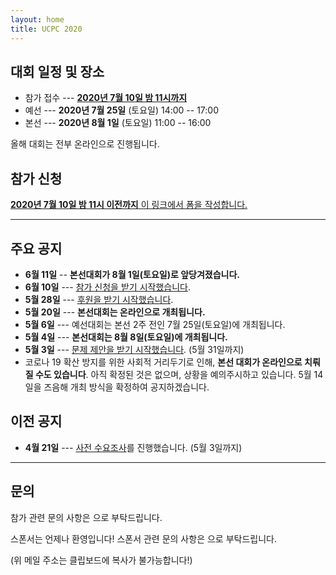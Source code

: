 ```yaml
---
layout: home
title: UCPC 2020
---
```


## 대회 일정 및 장소

 * 참가 접수 --- [**2020년 7월 10일 밤 11시까지**](https://forms.gle/gq84TYH62H6457uS7)
 * 예선 --- **2020년 7월 25일** (토요일) 14:00 -- 17:00
 * 본선 --- **2020년 8월 1일** (토요일) 11:00 -- 16:00

올해 대회는 전부 온라인으로 진행됩니다.

## 참가 신청

[**2020년 7월 10일 밤 11시 이전까지** 이 링크에서 폼을 작성합니다.](https://forms.gle/gq84TYH62H6457uS7)

---

## 주요 공지

* **6월 11일** -- **본선대회가 8월 1일(토요일)로 앞당겨졌습니다.**
* **6월 10일** --- [참가 신청을 받기 시작했습니다](https://forms.gle/gq84TYH62H6457uS7).
* **5월 28일** --- [후원을 받기 시작했습니다](/sponsor).
* **5월 20일** --- **본선대회는 온라인으로 개최됩니다.**
* **5월 6일** --- 예선대회는 본선 2주 전인 7월 25일(토요일)에 개최됩니다.
* **5월 4일** --- **본선대회는 8월 8일(토요일)에 개최됩니다.**
* **5월 3일** --- [문제 제안을 받기 시작했습니다](/tasks). (5월 31일까지)
* 코로나 19 확산 방지를 위한 사회적 거리두기로 인해, **본선 대회가 온라인으로 치뤄질 수도 있습니다**.
  아직 확정된 것은 없으며, 상황을 예의주시하고 있습니다. 5월 14일을 즈음해 개최 방식을 확정하여 공지하겠습니다.

## 이전 공지

* **4월 21일** --- [사전 수요조사](https://forms.gle/XjjWAn3BkBwBULMU9)를 진행했습니다. (5월 3일까지)

---

## 문의

참가 관련 문의 사항은 <a href="#" class="mail-address" data-name="contact" data-domain="ucpc" data-tld="me" onclick="window.location.href = 'mailto:' + this.dataset.name + '@' + this.dataset.domain + '.' + this.dataset.tld"></a>으로 부탁드립니다.

스폰서는 언제나 환영입니다! 스폰서 관련 문의 사항은 <a href="#" class="mail-address" data-name="sponsor" data-domain="ucpc" data-tld="me" onclick="window.location.href = 'mailto:' + this.dataset.name + '@' + this.dataset.domain + '.' + this.dataset.tld"></a>으로 부탁드립니다.

(위 메일 주소는 클립보드에 복사가 불가능합니다!)
